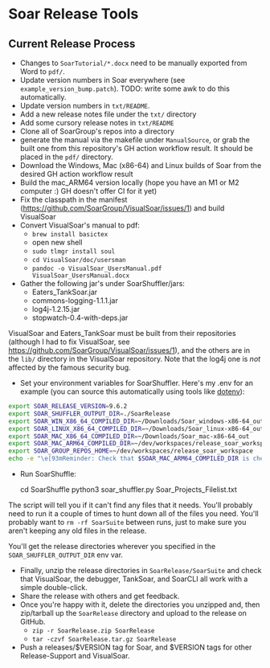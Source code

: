 # Soar Release Tools

## Current Release Process

* Changes to `SoarTutorial/*.docx` need to be manually exported from Word to `pdf/`.
* Update version numbers in Soar everywhere (see `example_version_bump.patch`). TODO: write some awk to do this automatically.
* Update version numbers in `txt/README`.
* Add a new release notes file under the `txt/` directory
* Add some cursory release notes in `txt/README`
* Clone all of SoarGroup's repos into a directory
* generate the manual via the makefile under `ManualSource`, or grab the built one from this repository's GH action workflow result. It should be placed in the `pdf/` directory.
* Download the Windows, Mac (x86-64) and Linux builds of Soar from the desired GH action workflow result
* Build the mac_ARM64 version locally (hope you have an M1 or M2 computer :) GH doesn't offer CI for it yet)
* Fix the classpath in the manifest (https://github.com/SoarGroup/VisualSoar/issues/1) and build VisualSoar
* Convert VisualSoar's manual to pdf:
  - `brew install basictex`
  - open new shell
  - `sudo tlmgr install soul`
  - `cd VisualSoar/doc/usersman`
  - `pandoc -o VisualSoar_UsersManual.pdf VisualSoar_UsersManual.docx`
* Gather the following jar's under SoarShuffler/jars:
    - Eaters_TankSoar.jar
    - commons-logging-1.1.1.jar
    - log4j-1.2.15.jar
    - stopwatch-0.4-with-deps.jar

VisualSoar and Eaters_TankSoar must be built from their repositories (although I had to fix VisualSoar, see https://github.com/SoarGroup/VisualSoar/issues/1), and the others are in the `lib/` directory in the VisualSoar repository. Note that the log4j one is *not* affected by the famous security bug.

* Set your environment variables for SoarShuffler. Here's my .env for an example (you can source this automatically using tools like [dotenv](https://github.com/ohmyzsh/ohmyzsh/tree/master/plugins/dotenv)):

```bash
export SOAR_RELEASE_VERSION=9.6.2
export SOAR_SHUFFLER_OUTPUT_DIR=./SoarRelease
export SOAR_WIN_X86_64_COMPILED_DIR=~/Downloads/Soar_windows-x86-64_out
export SOAR_LINUX_X86_64_COMPILED_DIR=~/Downloads/Soar_linux-x86-64_out
export SOAR_MAC_X86_64_COMPILED_DIR=~/Downloads/Soar_mac-x86-64_out
export SOAR_MAC_ARM64_COMPILED_DIR=~/dev/workspaces/release_soar_workspace/Soar/out
export SOAR_GROUP_REPOS_HOME=~/dev/workspaces/release_soar_workspace
echo -e "\e[93mReminder: Check that $SOAR_MAC_ARM64_COMPILED_DIR is checked out at the tag you desire and is freshly recompiled\e[0m"
```

* Run SoarShuffle:

    cd SoarShuffle
    python3 soar_shuffler.py Soar_Projects_Filelist.txt

The script will tell you if it can't find any files that it needs. You'll probably need to run it a couple of times to hunt down all of the files you need. You'll probably want to `rm -rf SoarSuite` between runs, just to make sure you aren't keeping any old files in the release.

You'll get the release directories wherever you specified in the `SOAR_SHUFFLER_OUTPUT_DIR` env var.

* Finally, unzip the release directories in `SoarRelease/SoarSuite` and check that VisualSoar, the debugger, TankSoar, and SoarCLI all work with a simple double-click.
* Share the release with others and get feedback.
* Once you're happy with it, delete the directories you unzipped and, then zip/tarball up the `SoarRelease` directory and upload to the release on GitHub.
  - `zip -r SoarRelease.zip SoarRelease`
  - `tar -czvf SoarRelease.tar.gz SoarRelease`
* Push a releases/$VERSION tag for Soar, and $VERSION tags for other Release-Support and VisualSoar.
